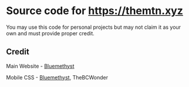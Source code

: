 # Source code for https://themtn.xyz
You may use this code for personal projects but may not claim it as your own and must provide proper credit.

## Credit
Main Website - [Bluemethyst](https://github.com/Bluemethyst/)

Mobile CSS - [Bluemethyst](https://github.com/Bluemethyst/), TheBCWonder
